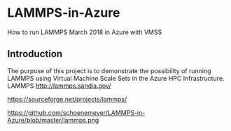 # LAMMPS-in-Azure
How to run LAMMPS March 2018 in Azure with VMSS

## Introduction

The purpose of this project is to demonstrate the possibility of running LAMMPS using Virtual Machine Scale Sets in the Azure HPC Infrastructure. LAMMPS 
http://lammps.sandia.gov/


https://sourceforge.net/projects/lammps/ 



https://github.com/schoenemeyer/LAMMPS-in-Azure/blob/master/lammps.png


